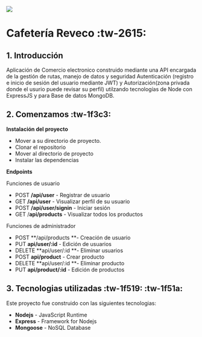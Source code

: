 ![](https://imgtr.ee/images/2023/03/31/UZKTQ.gif)

# **Cafetería Reveco** :tw-2615:



## 1. Introducción 

Aplicación de Comercio electronico construido mediante una API encargada de la gestión de rutas, manejo de datos y seguridad Autenticación (registro e inicio de sesión del usuario mediante JWT) y Autorización(zona privada donde el usurio puede revisar su perfil) utilzando tecnologías de Node con ExpressJS y para Base de datos MongoDB.

## 2. Comenzamos :tw-1f3c3:

**Instalación del proyecto**
- Mover a su directorio de proyecto.
- Clonar el repositorio
- Mover al directorio de proyecto
- Instalar las dependencias

**Endpoints**

Funciones de usuario
- POST **/api/user** - Registrar de usuario
- GET  **/api/user** - Visualizar perfil  de su usuario
- POST **/api/user/signin** - Iniciar sesión
- GET /**api/products** - Visualizar todos los productos

Funciones de administrador
- POST **/api/products **- Creación de usuario
- PUT **api/user/:id** - Edición de usuarios
- DELETE **api/user/:id **- Eliminar usuarios
- POST **api/product** - Crear producto
- DELETE **api/user/:id **- Eliminar producto
- PUT **api/product/:id** - Edición de productos

## 3. Tecnologias utilizadas :tw-1f519: :tw-1f51a:
Este proyecto fue construido con las siguientes tecnologias:
- **Nodejs** - JavaScript Runtime
- **Express** - Framework for Nodejs
- **Mongoose** - NoSQL Database
